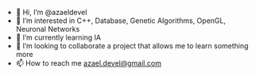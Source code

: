 - 👋 Hi, I’m @azaeldevel
- 👀 I’m interested in C++, Database, Genetic Algorithms, OpenGL, Neuronal Networks
- 🌱 I’m currently learning IA
- 💞️ I’m looking to collaborate a project that allows me to learn something more
- 📫 How to reach me azael.devel@gmail.com

<!---
azaeldevel/azaeldevel is a ✨ special ✨ repository because its `README.md` (this file) appears on your GitHub profile.
You can click the Preview link to take a look at your changes.
--->
